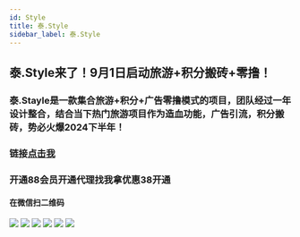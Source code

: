 ```yaml
---
id: Style
title: 泰.Style
sidebar_label: 泰.Style
---
```

## 泰.Style来了！9月1日启动旅游+积分搬砖+零撸！

### 泰.Stayle是一款集合旅游+积分+广告零撸模式的项目，团队经过一年设计整合，结合当下热门旅游项目作为造血功能，广告引流，积分搬砖，势必火爆2024下半年！
### 链接[点击我](https://wjie.gengshangmei.com/m/#/pages/register/index?referralcode=6E915B1C44)

### 开通88会员开通代理找我拿优惠38开通

#### 在微信扫二维码
![](./img/泰.Style/二维码.jpg)
![](./img/泰.Style/1.jpg)
![](./img/泰.Style/2.jpg)
![](./img/泰.Style/3.jpg)
![](./img/泰.Style/4.jpg)
![](./img/泰.Style/5.jpg)

